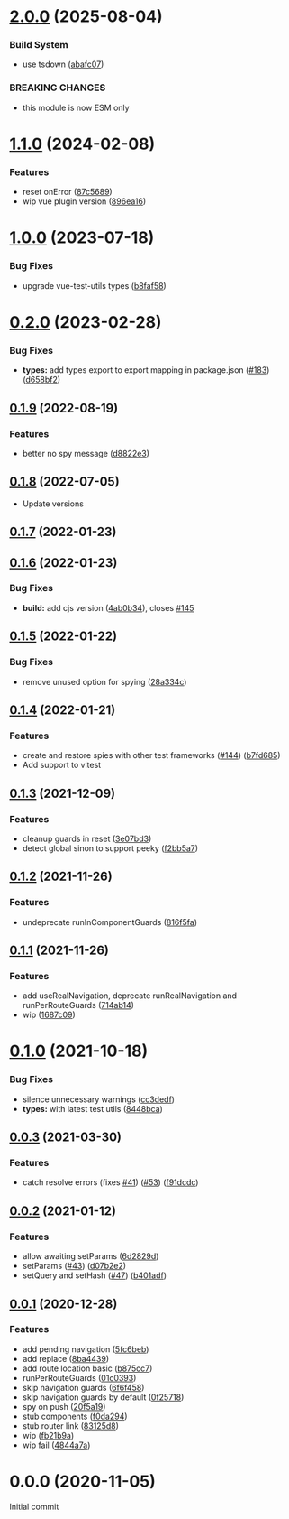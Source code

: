 # [2.0.0](https://github.com/posva/vue-router-mock/compare/v1.1.0...v2.0.0) (2025-08-04)

### Build System

- use tsdown ([abafc07](https://github.com/posva/vue-router-mock/commit/abafc0754b0014cc92064a913eed876c7e371ba4))

### BREAKING CHANGES

- this module is now ESM only

# [1.1.0](https://github.com/posva/vue-router-mock/compare/v1.0.0...v1.1.0) (2024-02-08)

### Features

- reset onError ([87c5689](https://github.com/posva/vue-router-mock/commit/87c56897d9ab1267162ca9446918d57dcb50b31a))
- wip vue plugin version ([896ea16](https://github.com/posva/vue-router-mock/commit/896ea166e3324805079620c9ca40207a83b1cb2c))

# [1.0.0](https://github.com/posva/vue-router-mock/compare/v0.2.0...v1.0.0) (2023-07-18)

### Bug Fixes

- upgrade vue-test-utils types ([b8faf58](https://github.com/posva/vue-router-mock/commit/b8faf58a6f24cda6d1b38f64201230e707cd3826))

# [0.2.0](https://github.com/posva/vue-router-mock/compare/v0.1.9...v0.2.0) (2023-02-28)

### Bug Fixes

- **types:** add types export to export mapping in package.json ([#183](https://github.com/posva/vue-router-mock/issues/183)) ([d658bf2](https://github.com/posva/vue-router-mock/commit/d658bf2c795e3d3b83b1b9140296385e2702b6fa))

## [0.1.9](https://github.com/posva/vue-router-mock/compare/v0.1.8...v0.1.9) (2022-08-19)

### Features

- better no spy message ([d8822e3](https://github.com/posva/vue-router-mock/commit/d8822e36adeb6b36e091b28a19a9b7e00d815cc4))

## [0.1.8](https://github.com/posva/vue-router-mock/compare/v0.1.7...v0.1.8) (2022-07-05)

- Update versions

## [0.1.7](https://github.com/posva/vue-router-mock/compare/v0.1.6...v0.1.7) (2022-01-23)

## [0.1.6](https://github.com/posva/vue-router-mock/compare/v0.1.5...v0.1.6) (2022-01-23)

### Bug Fixes

- **build:** add cjs version ([4ab0b34](https://github.com/posva/vue-router-mock/commit/4ab0b34f2a774cd748d3790d8f824a5a63fd36be)), closes [#145](https://github.com/posva/vue-router-mock/issues/145)

## [0.1.5](https://github.com/posva/vue-router-mock/compare/v0.1.4...v0.1.5) (2022-01-22)

### Bug Fixes

- remove unused option for spying ([28a334c](https://github.com/posva/vue-router-mock/commit/28a334c713025f925750b6a2df9aa461e9b646e9))

## [0.1.4](https://github.com/posva/vue-router-mock/compare/v0.1.3...v0.1.4) (2022-01-21)

### Features

- create and restore spies with other test frameworks ([#144](https://github.com/posva/vue-router-mock/issues/144)) ([b7fd685](https://github.com/posva/vue-router-mock/commit/b7fd685c03a72f767b50fa4c5ed4e45f0385f5a3))
- Add support to vitest

## [0.1.3](https://github.com/posva/vue-router-mock/compare/v0.1.2...v0.1.3) (2021-12-09)

### Features

- cleanup guards in reset ([3e07bd3](https://github.com/posva/vue-router-mock/commit/3e07bd33e20445a4fa0e0c937b9246c589404ea4))
- detect global sinon to support peeky ([f2bb5a7](https://github.com/posva/vue-router-mock/commit/f2bb5a7a1c5d053171ff9c06a1acb830695c3fa5))

## [0.1.2](https://github.com/posva/vue-router-mock/compare/v0.1.1...v0.1.2) (2021-11-26)

### Features

- undeprecate runInComponentGuards ([816f5fa](https://github.com/posva/vue-router-mock/commit/816f5fa397277a24f904e77e29b6027c64557d64))

## [0.1.1](https://github.com/posva/vue-router-mock/compare/v0.1.0...v0.1.1) (2021-11-26)

### Features

- add useRealNavigation, deprecate runRealNavigation and runPerRouteGuards ([714ab14](https://github.com/posva/vue-router-mock/commit/714ab14cae6fbb7d81dcd0388dedf5a5e7a5ba96))
- wip ([1687c09](https://github.com/posva/vue-router-mock/commit/1687c0924cebfdf657154fba57aa744e428790f2))

# [0.1.0](https://github.com/posva/vue-router-mock/compare/v0.0.3...v0.1.0) (2021-10-18)

### Bug Fixes

- silence unnecessary warnings ([cc3dedf](https://github.com/posva/vue-router-mock/commit/cc3dedf842856defd1615504765d7885782403f5))
- **types:** with latest test utils ([8448bca](https://github.com/posva/vue-router-mock/commit/8448bca2b76cd3428bf866ffcc1d64ca8fa71381))

## [0.0.3](https://github.com/posva/vue-router-mock/compare/v0.0.2...v0.0.3) (2021-03-30)

### Features

- catch resolve errors (fixes [#41](https://github.com/posva/vue-router-mock/issues/41)) ([#53](https://github.com/posva/vue-router-mock/issues/53)) ([f91dcdc](https://github.com/posva/vue-router-mock/commit/f91dcdc7a62d212086fa86da5fd7c2fa522bfc56))

## [0.0.2](https://github.com/posva/vue-router-mock/compare/v0.0.1...v0.0.2) (2021-01-12)

### Features

- allow awaiting setParams ([6d2829d](https://github.com/posva/vue-router-mock/commit/6d2829d22645c02e2bca85454bfd88685a7284d1))
- setParams ([#43](https://github.com/posva/vue-router-mock/issues/43)) ([d07b2e2](https://github.com/posva/vue-router-mock/commit/d07b2e26a742db4a07ac1a6dd97d85284b74f552))
- setQuery and setHash ([#47](https://github.com/posva/vue-router-mock/issues/47)) ([b401adf](https://github.com/posva/vue-router-mock/commit/b401adf9286cec2f20eac811b3a35df6c2bba31f))

## [0.0.1](https://github.com/posva/vue-router-mock/compare/v0.0.0...v0.0.1) (2020-12-28)

### Features

- add pending navigation ([5fc6beb](https://github.com/posva/vue-router-mock/commit/5fc6beb183701fc0037c84d99267e20c41d112a1))
- add replace ([8ba4439](https://github.com/posva/vue-router-mock/commit/8ba4439e9be51c3c21ee94205e55fa49347e8b22))
- add route location basic ([b875cc7](https://github.com/posva/vue-router-mock/commit/b875cc7b0f1a44c6572b17b37ee38663f5368a44))
- runPerRouteGuards ([01c0393](https://github.com/posva/vue-router-mock/commit/01c03939c8aad09ccd9b10f5289a0c5015ff7103))
- skip navigation guards ([6f6f458](https://github.com/posva/vue-router-mock/commit/6f6f458a4f03dbdecc9c92311ca441108321878d))
- skip navigation guards by default ([0f25718](https://github.com/posva/vue-router-mock/commit/0f2571891870a53388d0d3d37f7d7e48d32535d8))
- spy on push ([20f5a19](https://github.com/posva/vue-router-mock/commit/20f5a198574a5739e894337f0c073ec303f719e7))
- stub components ([f0da294](https://github.com/posva/vue-router-mock/commit/f0da2944f39b1d8e0db9d0659960478bf090e873))
- stub router link ([83125d8](https://github.com/posva/vue-router-mock/commit/83125d88c351ff2e740ff02852f51a57a51f4616))
- wip ([fb21b9a](https://github.com/posva/vue-router-mock/commit/fb21b9afe0e6f8e2a51291de266c2f6d64f82ea6))
- wip fail ([4844a7a](https://github.com/posva/vue-router-mock/commit/4844a7a43780ec14934544040bc1fe36030f4732))

# 0.0.0 (2020-11-05)

Initial commit

